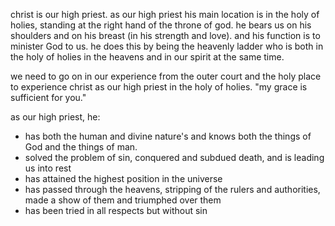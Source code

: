 christ is our high priest. as our high priest his main location is in the holy of
holies, standing at the right hand of the throne of god. he bears us on his shoulders
and on his breast (in his strength and love). and his function is to minister God to
us. he does this by being the heavenly ladder who is both in the holy of holies in the 
heavens and in our spirit at the same time.

we need to go on in our experience from the outer court and the holy place to experience
christ as our high priest in the holy of holies. "my grace is sufficient for you."

as our high priest, he:
- has both the human and divine nature's and knows both the things of God and the things of man.
- solved the problem of sin, conquered and subdued death, and is leading us into rest
- has attained the highest position in the universe
- has passed through the heavens, stripping of the rulers and authorities, made a show of them and triumphed over them
- has been tried in all respects but without sin
